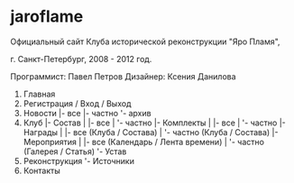 # jaroflame

Официальный сайт
Клуба исторической реконструкции
"Яро Пламя",

г. Санкт-Петербург,
2008 - 2012 год.

Программист: Павел Петров
Дизайнер: Ксения Данилова

1. Главная
2. Регистрация / Вход / Выход
3. Новости
    |- все
    |- частно
    '- архив
4. Клуб
    |- Состав
    |   |- все
    |   '- частно
    |- Комплекты
    |   |- все
    |   '- частно
    |- Награды
    |   |- все (Клуба / Состава)
    |   '- частно (Клуба / Состава)
    |- Мероприятия
    |   |- все (Календарь / Лента времени)
    |   '- частно (Галерея / Статья)
    '- Устав
5. Реконструкция
    '- Источники
5. Контакты
